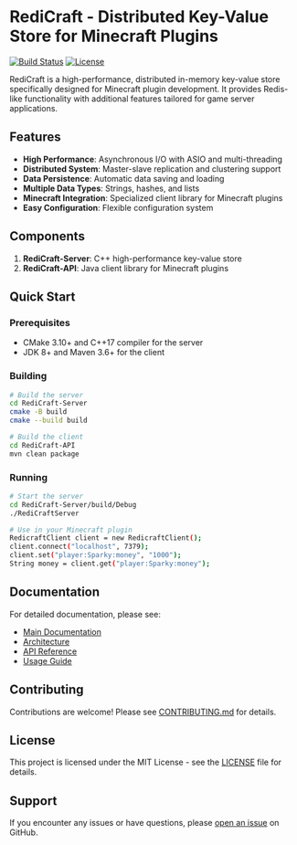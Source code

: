 # RediCraft - Distributed Key-Value Store for Minecraft Plugins

[![Build Status](https://github.com/your-username/RediCraft/actions/workflows/build-and-test.yml/badge.svg)](https://github.com/your-username/RediCraft/actions)
[![License](https://img.shields.io/badge/license-MIT-blue.svg)](LICENSE)

RediCraft is a high-performance, distributed in-memory key-value store specifically designed for Minecraft plugin development. It provides Redis-like functionality with additional features tailored for game server applications.

## Features

- **High Performance**: Asynchronous I/O with ASIO and multi-threading
- **Distributed System**: Master-slave replication and clustering support
- **Data Persistence**: Automatic data saving and loading
- **Multiple Data Types**: Strings, hashes, and lists
- **Minecraft Integration**: Specialized client library for Minecraft plugins
- **Easy Configuration**: Flexible configuration system

## Components

1. **RediCraft-Server**: C++ high-performance key-value store
2. **RediCraft-API**: Java client library for Minecraft plugins

## Quick Start

### Prerequisites
- CMake 3.10+ and C++17 compiler for the server
- JDK 8+ and Maven 3.6+ for the client

### Building

```bash
# Build the server
cd RediCraft-Server
cmake -B build
cmake --build build

# Build the client
cd RediCraft-API
mvn clean package
```

### Running

```bash
# Start the server
cd RediCraft-Server/build/Debug
./RediCraftServer

# Use in your Minecraft plugin
RedicraftClient client = new RedicraftClient();
client.connect("localhost", 7379);
client.set("player:Sparky:money", "1000");
String money = client.get("player:Sparky:money");
```

## Documentation

For detailed documentation, please see:
- [Main Documentation](Guide/README.md)
- [Architecture](Guide/ARCHITECTURE.md)
- [API Reference](Guide/API_REFERENCE.md)
- [Usage Guide](Guide/USAGE.md)

## Contributing

Contributions are welcome! Please see [CONTRIBUTING.md](CONTRIBUTING.md) for details.

## License

This project is licensed under the MIT License - see the [LICENSE](LICENSE) file for details.

## Support

If you encounter any issues or have questions, please [open an issue](https://github.com/your-username/RediCraft/issues/new) on GitHub.